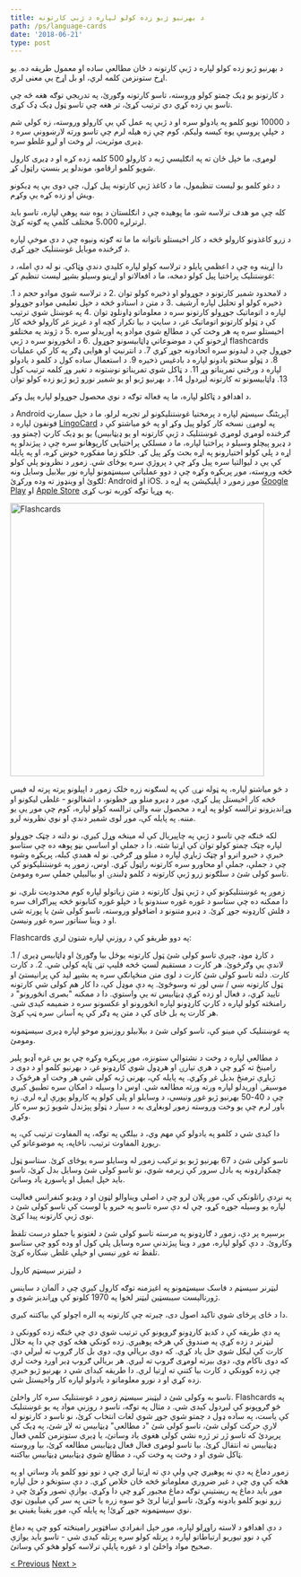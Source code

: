 ```yaml
---
title: د بهرنیو ژبو زده کولو لپاره د ژبې کارتونه
path: /ps/language-cards
date: '2018-06-21'
type: post
---
```


د بهرنیو ژبو زده کولو لپاره د ژبې کارتونه د ځان مطالعې ساده او معمول طریقه ده. یو اړخ ستونزمن کلمه لري، او بل اړخ یې معنی لري.

د کارتونو یو ډیک چمتو کولو وروسته، تاسو کارتونه وګورئ، په تدریجي توګه هغه څه چې تاسو یې زده کړي دي ترتیب کړئ، تر هغه چې تاسو ټول ډیک ډک کړی.

د 10000 نویو کلمو په یادولو سره او د ژبې په عمل کې یې کارولو وروسته، زه کولی شم د خپلې پروسې یوه کیسه ولیکم، کوم چې زه هیله لرم چې تاسو ورته لارښوونې سره د ډیری موثریت، لږ وخت او لږو غلطو سره.

لومړی، ما خپل ځان ته په انګلیسي ژبه د کارولو 500 کلمه زده کړه او د ډیری کارول شویو کلمو ارقامو، موندلو پر بنسټ راټول کړ.

د دغو کلمو یو لیست تنظیمول، ما د کاغذ ژبې کارتونه پیل کړل، چې دوی یې په ډیکونو ویش او زده کړه یې وکړم.

کله چې مو هدف ترلاسه شو، ما پوهیده چې د انګلستان د یوه ښه پوهې لپاره، تاسو باید لږترلږه 5،000 مختلف کلمې په ګوته کړئ.

د زرو کاغذونو کارولو څخه د کار اخیستلو ناتوانه ما ما ته ګوته ونیوه چې د دې موخې لپاره د ګرځنده موبایل غوښتنلیک جوړ کړي.

دا اړینه وه چې د اعظمي پایلو د ترلاسه کولو لپاره کلیدي دندې وټاکي. نو له دې امله، د غوښتنلیک پراختیا پیل کولو دمخه، ما د افعالاتو او اړینو وسیلو بشپړ لیست تنظیم کړ:

.1 د لامحدود شمیر کارتونو د جوړولو او ذخیره کولو توان
.2 د ترلاسه شوي موادو حجم د ذخیره کولو او تحلیل لپاره آرشیف
.3 د متن د اسنادو څخه د خپل تعلیمي موادو جوړولو لپاره د اتوماتيک جوړولو کارتونو سره د معلوماتو ډاونلوډ توان
.4 په غوښتل شوي ترتیب کې د ټولو کارتونو اتوماتيک غږ، د سایټ د بیا تکرار کچه او د غږیز غږ کارولو څخه کار اخیستلو سره په هر وخت کې د مطالع شوي موادو په اوریدلو سره
.5 د ژوند په مختلفو اړخونو کې د موضوعاتي ډاټابیسونو جوړول
.6 د انځورونو سره د ژبې flashcards جوړول چې د لیدونو سره اتحادونه جوړ کړي
7. د انترنیټ او هوایی ډګر په کار کې عملیات
8. د ټولو سختو یادونو لپاره د بادغیس ذخیره
9. د استعمال ساده کول
د کلمو د یادولو لپاره د ورځني تمریناتو وړ
11. د ټاکل شوي تمریناتو نوښتونه
د تغیر وړ کلمه ترتیب کول
13. ډاټابیسونو ته کارتونه لیږدول
14. د بهرنیو ژبو او یو شمیر نورو ژبو ژبو زده کولو توان

د اهدافو د ټاکلو لپاره، ما په فعاله توګه د نوي محصول جوړولو لپاره پیل وکړ.

د Android آپریٹنگ سیسټم لپاره د پرمختیا غوښتنلیکونو لږ تجربه لرلو، ما د خپل سمارټ فونفون لپاره د <a href="https://lingocard.com" target="_blank" rel="noopener">LingoCard</a> په لومړۍ نسخه کار کولو پیل وکړ او په څو میاشتو کې د ګرځنده لومړي لومړي غوښتنلیک د ژبې کارتونه او یو ډیټابیس) یو یو ډیک کارټ (چمتو وو. د ډیرو پیچلو وسیلو د پراختیا لپاره، ما د مسلکي پراختیایی کارپوهانو سره چې د پیژندلو په اړه د پلي کولو اختیارونو په اړه بحث وکړ پیل کړ. خلکو زما مفکوره خوښ کړه، او په پایله کې یې د لیوالتیا سره پیل وکړ چې د پروژې سره یوځای شي. زموږ د نظرونو پلي کولو څخه وروسته، موږ پریکړه وکړه چې د دوو عملیاتي سیسټمونو لپاره نور بیلابیل وسایل ونه لګوئ او وینډوز ته وده ورکړئ: Android او iOS. موږ زموږ د اپلیکیشن په اړه د <a href="https://play.google.com/store/apps/details?id=com.lingocard.lingocard" target="_blank" rel="noopener">Google Play</a> او <a href="https://itunes.apple.com/us/app/lingocard/id1217076835?mt=8" target="_blank" rel="noopener">Apple Store</a> په وړیا توګه کوربه توب کړی.

<img class="aligncenter wp-image-7109" src="../images/2018/05/LingoCard-play.png" alt="Flashcards" width="453" height="487" />

د څو میاشتو لپاره، په ټوله نړۍ کې په لسګونه زره خلک زموږ د اپیلونو پرته پرته له فیس څخه کار اخیستل پیل کړي، موږ د ډیرو منلو وړ خطونو، د اشغالونو - غلطی لیکونو او وړاندیزونو ترالسه کولو په اړه د محصول ښه والی ترالسه کولو لپاره، کوم چې موږ یې یو مننه. په پایله کې، موږ لوی شمیر دندې او نوي نظرونه لرو.

لکه څنګه چې تاسو د ژبې په چاپیریال کې له مینځه وړل کیږي، نو دلته د چټک جوړولو لپاره چټک چمتو کولو توان کې اړتیا شته. دا د جملې او اساسي بڼو پوهه ده چې ستاسو خبرې د خبرو اترو او چټک ژباړې لپاره د منلو وړ ګرځي. نو له همدې کبله، پریکړه وشوه چې د جملې، جملې او محاورو سره کارتونه راټول کړي. اوس، زموږ په غوښتنلیکونو کې تاسو کولی شئ د سلګونو زرو ژبې کارتونه د کلمو ډلبندۍ او بیالبیلې جملې سره ومومئ.

زموږ په غوښتنلیکونو کې د ژبې ټول کارتونه د متن زیاتولو لپاره کوم محدودیت نلري، نو دا ممکنه ده چې ستاسو د غوره غوره سندونو یا د خپلو غوره کتابونو څخه پیراګراف سره د فلش کارډونه جوړ کړئ. د ډیرو متنونو د اضافولو وروسته، تاسو کولی شئ یا پورته شی او د وینا سناتور سره غوږ ونیسئ.

Flashcards په دوو طریقو کې د روزنې لپاره شتون لري:

.1 د کارډ موډ، چېرې تاسو کولی شئ ټول کارتونه یوځل بیا وګورئ او ډاټابیس ډیری / لاندې یې وګرځوئ. هر کارت د مستقیم لسټ څخه فلیپ تڼۍ ټاپه کولی شي.
2. د کارت کارت. دلته تاسو کولی شئ کارت د لوی متن منځپانګې سره په بشپړ لید کې پرانیستئ او ټول کارتونه ښي / ښي لور ته وسوځوئ. په دې موډل کې، دا کار هم کولی شي کارتونه تایید کړي، د فعال او زده کړې ډیټابیس ته یې واستوي. دا د ممکنه "بصری انځورونو" د رامنځته کولو لپاره د کارټ کارډونو لپاره انځورونو او عکسونو سره د ضمیمه کیدی شي. هر کارت په بل ځای کې د متن په ډګر کې په آسانۍ سره ټپ کړئ.

په غوښتنلیک کې مینو کې، تاسو کولی شئ د بیلابیلو روزنیزو موخو لپاره ډیری سیسټمونه ومومئ.

د مطالعې لپاره د وخت د نشتوالي ستونزه، موږ پریکړه وکړه چې یو بې غږه آډیو پلیر رامینځ ته کړو چې د هرې تیارۍ او هرډول شوي کارډونو غږ، د بهرنیو کلمو او د دوی د ژباړې ترمنځ بدیل غږ وکړي. په پایله کې، بهرنی ژبه کولی شي هر وخت او هرڅوک د موسیقۍ اوریدلو لپاره ورته ورته مطالعه شي. اوس دا وسیله د امکان سره تطبیق کیږي چې د 40-50 بهرنیو ژبو غوږ ونیسي، د وسایلو او پلی کولو په کارولو پورې اړه لري. زه باور لرم چې یو وخت وروسته زموږ لوبغاړی به د سیار د ټولو پېژندل شویو ژبو سره کار وکړي.

دا کیدی شي د کلمو په یادولو کې مهم وي، د بیلګې په توګه، په المفاوت ترتیب کې، په ریورډ المفاوت ترتیب، ناڅاپه، په موضوعاتو کې.

تاسو کولی شئ د 67 بهرنیو ژبو یو ترکیب زموږ له وسایلو سره یوځای کړئ. ستاسو ټول چمکډارډونه په بادل سرور کې زیرمه شوي، نو تاسو کولی شئ وسایل بدل کړئ، تاسو باید خپل ایمیل او پاسورډ یاد وساتئ.

په نږدې راتلونکې کې، موږ پلان لرو چې د اصلي ویناوالو لټون او د ویډیو کنفرانس فعالیت لپاره یو وسیله جوړه کړو، چې له دې سره تاسو په خبرو یا لوست کې تاسو کولی شئ د نوی ژبې کارتونه پیدا کړئ.

برسېره پر دې، زموږ د ګارډونو په مرسته تاسو کولی شئ د لغتونو یا جملو درست تلفظ وکاروئ. د دې کولو لپاره، موږ د وینا پیژندنې سره وسایل پلي کول او وده کوو چې ستاسو تلفظ ته غوږ نیسي او خپلې غلطۍ ښکاره کړئ.

د لیټرنر سیسټم کارول

لیټرنر سیسټم د فاسک سیسټمونو په اغیزمنه توګه کارول کیږي چې د آلمان د ساینس ژورنالېست سیبسټین لیټنر لخوا په 1970 کلونو کې وړاندیز شوی و.

دا د ځای پرځای شوي تاکید اصول دی، چیرته چې کارتونه په الره اچولو کې بیاکتنه کیږي.

په دې طریقه کې د کدیډ کارډونو ګروپونو کې ترتیب شوي دي چې څنګه زده کوونکي د لیټرنر د زده کړې په صندوق کې هرڅه پوهیږي. زده کونکي هڅه کوي چې دا په حلال کارت کې لیکل شوي حل یاد کړي. که دوی بریالي وي، دوی بل کار ګروپ ته لیږلي دي. که دوی ناکام وي، دوی بیرته لومړی ګروپ ته لیږي. هر بریالي ګروپ ډیر اوږد وخت لري چې زده کوونکي د کارت بیا کتنې ته اړتیا لري. دا طریقه کیدای شي د بهرنیو ژبو خبرې زده کړي او د نورو معلوماتو د یادولو لپاره کار واخیستل شي.

تاسو به وکولی شئ د لیټینر سیسټم زموږ د غوښتنلیک سره کار واخلئ. Flashcards په څو ګروپونو کې لیږدول کیدی شي. د مثال په توګه، تاسو د روزنې مواد په یو غوښتنلیک کې یاست، په ساده ډول د چمتو شوي جوړ شوي لغات انتخاب کړئ، نو تاسو د کارتونو له لارې حرکت کولی شئ، تاسو کولی شئ "د مطالعې" ډیټابیس ته لاړ شئ، په ډیک کې پریږدئ که تاسو ژر تر ژره نشي کولی هغوی یاد وساتئ، یا ډیری ستونزمن کلمې فعال ډیټابیس ته انتقال کړئ. بیا تاسو لومړی فعال فعال ډیټابیس مطالعه کړئ، بیا وروسته ټاکل شوی او د وخت په وخت کې، د مطالع شوي ډیټابیس ډیټابیس بیاکتنه.

زموږ دماغ په دې نه پوهيږي چې ولې دې ته اړتيا لري چې د نوو نوو کلمو ياد وساتي او په هڅه کې وي چې د غير ضروري معلوماتو څخه ځان خلاص کړي. د دې ستونځو د حل لپاره موږ باید دماغ په ریښتینې توګه دماغ مجبور کړو چې دا وکړي. یوازې تصور وکړئ چې د زرو نویو کلمو یادونه وکړئ، تاسو اړتیا لرئ څو سوه زره یا حتی په سر کې میلیون نوي نوي سیسټمونه جوړ کړئ! په پايله کې، موږ يقينا يقيني يو.

د دې اهدافو د لاسته راوړلو لپاره، موږ خپل انفرادي سافټویر رامینځته کوو چې په دماغ کې د نوو تیوریو ارتباطاتو لپاره د پرتله کولو سره پرتله کیدی شي - تاسو باید یوازې صحیح مواد واخلئ او د غوره پایلې ترلاسه کولو هڅو کې وساتئ.

<a href="/ps/learn-english-fast">< Previous</a> <a href="/ps/improve-vocabulary">Next ></a>
